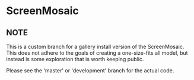 # ScreenMosaic

## NOTE
This is a custom branch for a gallery install version of the ScreenMosaic. This does not adhere to the goals of creating a one-size-fits all model, but instead is some exploration that is worth keeping public. 

Please see the 'master' or 'development' branch for the actual code. 
